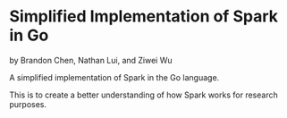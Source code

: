 # Simplified Implementation of Spark in Go

by Brandon Chen, Nathan Lui, and Ziwei Wu

A simplified implementation of Spark in the Go language. 

This is to create a better understanding of how Spark works for research purposes.
